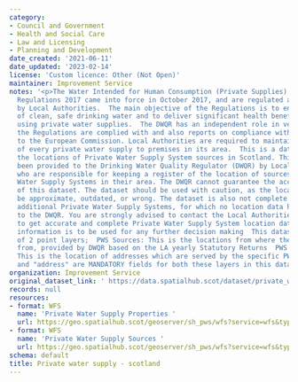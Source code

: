 ```yaml
---
category:
- Council and Government
- Health and Social Care
- Law and Licensing
- Planning and Development
date_created: '2021-06-11'
date_updated: '2023-02-14'
license: 'Custom licence: Other (Not Open)'
maintainer: Improvement Service
notes: '<p>The Water Intended for Human Consumption (Private Supplies) (Scotland)
  Regulations 2017 came into force in October 2017, and are regulated and enforced
  by Local Authorities.  The main objective of the Regulations is to ensure the provision
  of clean, safe drinking water and to deliver significant health benefits to those
  using private water supplies.  The DWQR has an independent role in verifying that
  the Regulations are complied with and also reports on compliance with the Regulations
  to the European Commission. Local Authorities are required to maintain a register
  of every private water supply to premises in its area.  This is a dataset containing
  the locations of Private Water Supply System sources in Scotland. This dataset has
  been provided to the Drinking Water Quality Regulator (DWQR) by Local Authorities,
  who are responsible for keeping a register of the location of sources for Private
  Water Supply Systems in their area. The DWQR cannot guarantee the accuracy or completeness
  of this dataset. The dataset should be used with caution, as the locations can often
  be approximate, outdated, or wrong. The dataset is also not complete. There are
  additional Private Water Supply Systems, for which no location data has been provided
  to the DWQR. You are strongly advised to contact the Local Authorities themselves
  to get accurate and complete Private Water Supply System location data, if this
  information is to be used for any further decision making  This dataset consists
  of 2 point layers;  PWS Sources: This is the locations from where the PWS originates
  from, provided by DWQR based on the LA yearly Statutory Returns  PWS properties:
  This is the location of addresses which are served by the specific PWS source.  "UPRN"
  and "address" are MANDATORY fields for both these layers in this dataset.</p>'
organization: Improvement Service
original_dataset_link: ' https://data.spatialhub.scot/dataset/private_water_supply-is'
records: null
resources:
- format: WFS
  name: 'Private Water Supply Properties '
  url: https://geo.spatialhub.scot/geoserver/sh_pws/wfs?service=wfs&typeName=sh_pws:pub_pwsp
- format: WFS
  name: 'Private Water Supply Sources '
  url: https://geo.spatialhub.scot/geoserver/sh_pws/wfs?service=wfs&typeName=sh_pws:pub_pwss
schema: default
title: Private water supply - scotland
---
```

